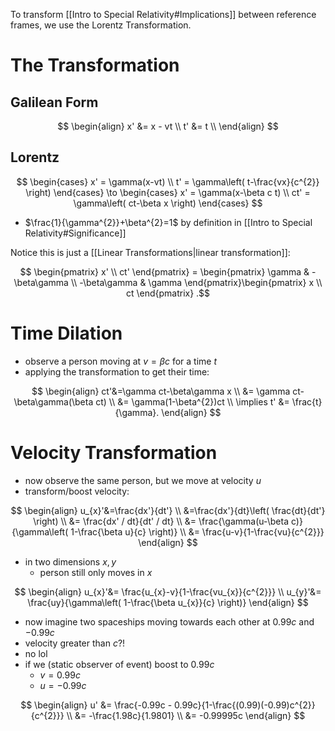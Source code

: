 To transform [[Intro to Special Relativity#Implications]] between reference frames, we use the Lorentz Transformation.

# The Transformation

## Galilean Form

$$
\begin{align}
x' &= x - vt \\
t' &= t \\
\end{align}
$$

## Lorentz

$$
\begin{cases}
x' = \gamma(x-vt) \\
t' = \gamma\left( t-\frac{vx}{c^{2}} \right)
\end{cases} \to \begin{cases}
x' = \gamma(x-\beta c t) \\
ct' = \gamma\left( ct-\beta x \right)
\end{cases}
$$

- $\frac{1}{\gamma^{2}}+\beta^{2}=1$ by definition in [[Intro to Special Relativity#Significance]]

Notice this is just a [[Linear Transformations|linear transformation]]:

$$
\begin{pmatrix}
x' \\
ct'
\end{pmatrix}
= \begin{pmatrix}
\gamma  & - \beta\gamma \\
-\beta\gamma & \gamma
\end{pmatrix}\begin{pmatrix}
x \\
ct
\end{pmatrix}
.$$


# Time Dilation

- observe a person moving at $v=\beta c$ for a time $t$ 
- applying the transformation to get their time:

$$
\begin{align}
ct'&=\gamma ct-\beta\gamma x \\
&= \gamma ct-\beta\gamma(\beta ct) \\
&= \gamma(1-\beta^{2})ct \\
\implies t' &= \frac{t}{\gamma}.
\end{align}
$$

# Velocity Transformation

- now observe the same person, but we move at velocity $u$
- transform/boost velocity:

$$
\begin{align}
u_{x}'&=\frac{dx'}{dt'} \\
&=\frac{dx'}{dt}\left( \frac{dt}{dt'} \right)  \\
&= \frac{dx' / dt}{dt' / dt}  \\
&= \frac{\gamma(u-\beta c)}{\gamma\left( 1-\frac{\beta u}{c} \right)} \\
&= \frac{u-v}{1-\frac{vu}{c^{2}}}
\end{align}
$$

- in two dimensions $x,y$
	- person still only moves in $x$

$$
\begin{align}
u_{x}'&= \frac{u_{x}-v}{1-\frac{vu_{x}}{c^{2}}} \\
u_{y}'&= \frac{uy}{\gamma\left( 1-\frac{\beta u_{x}}{c} \right)}
\end{align}
$$

- now imagine two spaceships moving towards each other at $0.99c$ and $-0.99c$
- velocity greater than $c$?!
- no lol
- if we (static observer of event) boost to $0.99c$
	- $v=0.99c$
	- $u=-0.99c$

$$
\begin{align}
u' &= \frac{-0.99c - 0.99c}{1-\frac{(0.99)(-0.99)c^{2}}{c^{2}}} \\
&= -\frac{1.98c}{1.9801} \\
&= -0.99995c
\end{align}
$$